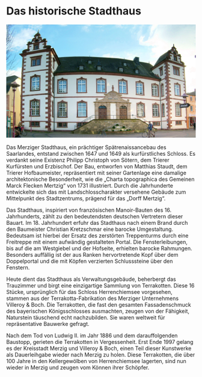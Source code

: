 # Das historische Stadthaus

![Seitenansicht St. Peter Kirche](media/merziger_stadthaus.jpg)

Das Merziger Stadthaus, ein prächtiger Spätrenaissancebau des Saarlandes, entstand zwischen 1647 und 1649 als kurfürstliches Schloss. Es verdankt seine Existenz Philipp Christoph von Sötern, dem Trierer Kurfürsten und Erzbischof. Der Bau, entworfen von Matthias Staudt, dem Trierer Hofbaumeister, repräsentiert mit seiner Gartenlage eine damalige architektonische Besonderheit, wie die „Charta topographica des Gemeinen Marck Flecken Mertzig“ von 1731 illustriert. Durch die Jahrhunderte entwickelte sich das mit Landschlosscharakter versehene Gebäude zum Mittelpunkt des Stadtzentrums, prägend für das „Dorff Mertzig“.

Das Stadthaus, inspiriert von französischen Manoir-Bauten des 16. Jahrhunderts, zählt zu den bedeutendsten deutschen Vertretern dieser Bauart. Im 18. Jahrhundert erfuhr das Stadthaus nach einem Brand durch den Baumeister Christian Kretzschmar eine barocke Umgestaltung. Bedeutsam ist hierbei der Ersatz des zerstörten Treppenturms durch eine Freitreppe mit einem aufwändig gestalteten Portal. Die Fensterleibungen, bis auf die am Westgiebel und der Hofseite, erhielten barocke Rahmungen. Besonders auffällig ist der aus Ranken hervortretende Kopf über dem Doppelportal und die mit Köpfen verzierten Schlusssteine über den Fenstern.

Heute dient das Stadthaus als Verwaltungsgebäude, beherbergt das Trauzimmer und birgt eine einzigartige Sammlung von Terrakotten. Diese 16 Stücke, ursprünglich für das Schloss Herrenchiemsee vorgesehen, stammen aus der Terrakotta-Fabrikation des Merziger Unternehmens Villeroy & Boch. Die Terrakotten, die fast den gesamten Fassadenschmuck des bayerischen Königsschlosses ausmachten, zeugen von der Fähigkeit, Naturstein täuschend echt nachzubilden. Sie waren weltweit für repräsentative Bauwerke gefragt.

Nach dem Tod von Ludwig II. im Jahr 1886 und dem darauffolgenden Baustopp, gerieten die Terrakotten in Vergessenheit. Erst Ende 1997 gelang es der Kreisstadt Merzig und Villeroy & Boch, einen Teil dieser Kunstwerke als Dauerleihgabe wieder nach Merzig zu holen. Diese Terrakotten, die über 100 Jahre in den Kellergewölben von Herrenchiemsee lagerten, sind nun wieder in Merzig und zeugen vom Können ihrer Schöpfer.
